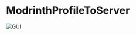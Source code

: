 # ModrinthProfileToServer
![GUI](https://github.com/Flxrd/ModrinthProfileToServer/blob/main/repores/ProfileSelection.pngraw=true)
